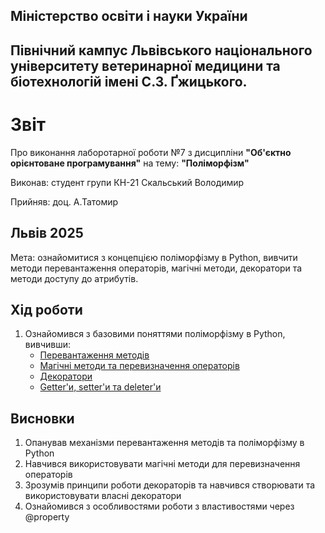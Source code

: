 ## Міністерство освіти і науки України

## Північний кампус Львівського національного університету ветеринарної медицини та біотехнологій імені С.З. Ґжицького.

# Звіт
Про виконання лаборотарної роботи №7 з дисципліни **"Об'єктно орієнтоване програмування"** на тему: **"Поліморфізм"**

Виконав: студент групи КН-21 Скальський Володимир

Прийняв: доц. А.Татомир
## Львів 2025

Мета: ознайомитися з концепцією поліморфізму в Python, вивчити методи перевантаження операторів, магічні методи, декоратори та методи доступу до атрибутів.

## Хід роботи

1. Ознайомився з базовими поняттями поліморфізму в Python, вивчивши:
   - [Перевантаження методів](method_overloading.py)
   - [Магічні методи та перевизначення операторів](magic_methods.py)
   - [Декоратори](decorators.py)
   - [Getter'и, setter'и та deleter'и](properties.py)
   
## Висновки
1. Опанував механізми перевантаження методів та поліморфізму в Python
2. Навчився використовувати магічні методи для перевизначення операторів
3. Зрозумів принципи роботи декораторів та навчився створювати та використовувати власні декоратори
4. Ознайомився з особливостями роботи з властивостями через @property